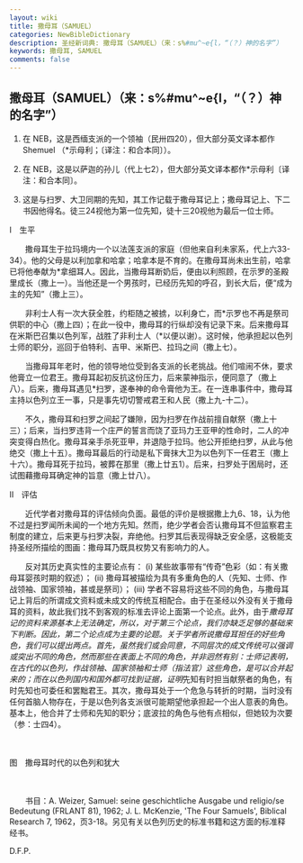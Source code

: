 ```yaml
---
layout: wiki
title: 撒母耳（SAMUEL）
categories: NewBibleDictionary
description: 圣经新词典: 撒母耳（SAMUEL）（来：s%#mu^~e{l，“（？）神的名字”）
keywords: 撒母耳, SAMUEL
comments: false
---
```


## 撒母耳（SAMUEL）（来：s%#mu^~e{l，“（？）神的名字”）

1. 在 NEB，这是西缅支派的一个领袖（民卅四20），但大部分英文译本都作 Shemuel （*示母利；〔译注：和合本同〕）。

2. 在 NEB，这是以萨迦的孙儿（代上七2），但大部分英文译本都作*示母利〔译注：和合本同〕。

3. 这是与扫罗、大卫同期的先知，其工作记载于撒母耳记上；撒母耳记上、下二书因他得名。徒三24视他为第一位先知，徒十三20视他为最后一位士师。

Ⅰ　生平

　　撒母耳生于拉玛境内一个以法莲支派的家庭（但他来自利未家系，代上六33-34）。他的父母是以利加拿和哈拿；哈拿本是不育的。在撒母耳尚未出生前，哈拿已将他奉献为*拿细耳人。因此，当撒母耳断奶后，便由以利照顾，在示罗的圣殿里成长（撒上一）。当他还是一个男孩时，已经历先知的呼召，到长大后，便“成为主的先知”（撒上三）。

　　非利士人有一次大获全胜，约柜随之被掳，以利身亡，而*示罗也不再是祭司供职的中心（撒上四）；在此一役中，撒母耳的行纵却没有记录下来。后来撒母耳在米斯巴召集以色列军，战胜了非利士人（*以便以谢）。这时候，他承担起以色列士师的职分，巡回于伯特利、吉甲、米斯巴、拉玛之间（撒上七）。

　　当撒母耳年老时，他的领导地位受到各支派的长老挑战。他们喧闹不休，要求他膏立一位君王。撒母耳起初反抗这份压力，后来蒙神指示，便同意了（撒上八）。后来，撒母耳遇见*扫罗，遂奉神的命令膏他为王。在一连串事件中，撒母耳主持以色列立王一事，只是事先切切警戒君王和人民（撒上九-十二）。

　　不久，撒母耳和扫罗之间起了嫌隙，因为扫罗在作战前擅自献祭（撒上十三）；后来，当扫罗违背一个庄严的誓言而饶了亚玛力王亚甲的性命时，二人的冲突变得白热化。撒母耳亲手杀死亚甲，并退隐于拉玛。他公开拒绝扫罗，从此与他绝交（撒上十五）。撒母耳最后的行动是私下膏抹大卫为以色列下一任君王（撒上十六）。撒母耳死于拉玛，被葬在那里（撒上廿五1）。后来，扫罗处于困局时，还试图藉撒母耳确定神的旨意（撒上廿八）。

Ⅱ　评估

　　近代学者对撒母耳的评估倾向负面。最低的评价是根据撒上九6、18，认为他不过是扫罗闻所未闻的一个地方先知。然而，绝少学者会否认撒母耳不但监察君主制度的建立，后来更与扫罗决裂，弃绝他。扫罗其后表现得缺乏安全感，这极能支持圣经所描绘的图画：撒母耳乃既具权势又有影响力的人。

　　反对其历史真实性的主要论点有： (i) 某些故事带有“传奇”色彩（如：有关撒母耳婴孩时期的叙述）； (ii) 撒母耳被描绘为具有多重角色的人（先知、士师、作战领袖、国家领袖，甚或是祭司）； (iii) 学者不容易将这些不同的角色，与撒母耳记上背后的所谓成文资料或未成文的传统互相配合。由于在圣经以外没有关于撒母耳的资料，故此我们找不到客观的标准去评论上面第一个论点。此外，由于*撒母耳记的资料来源基本上无法确定，所以，对于第三个论点，我们亦缺乏足够的基础来下判断。因此，第二个论点成为主要的论题。关于学者所说撒母耳担任的好些角色，我们可以提出两点。首先，虽然我们或会同意，不同层次的成文传统可以强调或突出不同的角色，然而那些在表面上不同的角色，并非迥然有别：士师记表明，在古代的以色列，作战领袖、国家领袖和士师（指法官）这些角色，是可以合并起来的；而在以色列国内和国外都可找到证据，证明*先知有时担当献祭者的角色，有时先知也可委任和罢黜君王。其次，撒母耳处于一个危急与转折的时期，当时没有任何首脑人物存在，于是以色列各支派很可能期望他承担起一个出人意表的角色。基本上，他合并了士师和先知的职分；底波拉的角色与他有点相似，但她较为次要（参：士四4）。

　





图　撒母耳时代的以色列和犹大

　

　　书目：A. Weizer, Samuel: seine geschichtliche Ausgabe und religio/se Bedeutung (FRLANT 81), 1962; J. L. McKenzie, 'The Four Samuels', Biblical Research 7, 1962，页3-18。另见有关以色列历史的标准书籍和这方面的标准释经书。

D.F.P.








